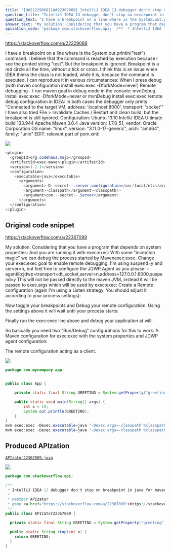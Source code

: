 ```yaml
---
title: "[Q#22229088][A#22367089] IntelliJ IDEA 13 debugger don't stop on breakpoint in java for maven project"
question_title: "IntelliJ IDEA 13 debugger don't stop on breakpoint in java for maven project"
question_text: "I have a breakpoint on a line where is the System.out.println(\"test\") command. I believe that the command is reached by execution because I see the printed string \"test\". But the breakpoint is ignored. Breakpoint is a red circle all the time, without a tick or cross. I think this is an issue when IDEA thinks the class is not loaded, while it is, because the command is executed. I can reproduce it in various circumstances: When I press debug (with maven configuration install exec:exec -DforkMode=never) Remote debugging - I run maven goal in debug mode in the console: mvnDebug install exec:exec -DforkMode=never or mvnDebug install exec:exec remote debug configuration in IDEA: In both cases the debugger only prints \"Connected to the target VM, address: 'localhost:8000', transport: 'socket'\" I have also tried File > Invalidate Caches / Restart and clean build, but the breakpoint is still ignored. Configuration: Ubuntu 13.10 IntelliJ IDEA Ultimate build 133.944 Apache Maven 3.0.4 Java version: 1.7.0_51, vendor: Oracle Corporation OS name: \"linux\", version: \"3.11.0-17-generic\", arch: \"amd64\", family: \"unix\" EDIT: relevant part of pom.xml:"
answer_text: "My solution: Considering that you have a program that depends on system properties: And you are running it with exec:exec: With some \"inception magic\" we can debug the process started by Mavenexec:exec. Change your exec:exec goal to enable remote debugging. I'm using suspend=y and server=n, but feel free to configure the JDWP Agent as you please: -agentlib:jdwp=transport=dt_socket,server=n,address=127.0.0.1:8000,suspend=y This will not be passed directly to the maven JVM, instead it will be passed to exec.args which will be used by exec:exec: Create a Remote configuration (again I'm using a Listen strategy. You should adjust it according to your process settings):  Now toggle your breakpoints and Debug your remote configuration. Using the settings above it will wait until your process starts:  Finally run the exec:exec line above and debug your application at will:  So basically you need two \"Run/Debug\" configurations for this to work: A Maven configuration for exec:exec with the system properties and JDWP agent configuration:  The remote configuration acting as a client."
apization_code: "package com.stackoverflow.api;  /**  * IntelliJ IDEA 13 debugger don't stop on breakpoint in java for maven project  *  * @author APIzator  * @see <a href=\"https://stackoverflow.com/a/22367089\">https://stackoverflow.com/a/22367089</a>  */ public class APIzator22367089 {    private static final String GREETING = System.getProperty(\"greeting\", \"Hi\");    public static String stop(int x) {     return GREETING;   } }"
---
```


https://stackoverflow.com/q/22229088

I have a breakpoint on a line where is the System.out.println(&quot;test&quot;) command.
I believe that the command is reached by execution because I see the printed string &quot;test&quot;.
But the breakpoint is ignored.
Breakpoint is a red circle all the time, without a tick or cross.
I think this is an issue when IDEA thinks the class is not loaded, while it is, because the command is executed.
I can reproduce it in various circumstances:
When I press debug (with maven configuration install exec:exec -DforkMode=never)
Remote debugging - I run maven goal in debug mode in the console:
mvnDebug install exec:exec -DforkMode=never
or
mvnDebug install exec:exec
remote debug configuration in IDEA:
In both cases the debugger only prints &quot;Connected to the target VM, address: &#x27;localhost:8000&#x27;, transport: &#x27;socket&#x27;&quot;
I have also tried File &gt; Invalidate Caches / Restart
and clean build, but the breakpoint is still ignored.
Configuration:
Ubuntu 13.10
IntelliJ IDEA Ultimate build 133.944
Apache Maven 3.0.4
Java version: 1.7.0_51, vendor: Oracle Corporation
OS name: &quot;linux&quot;, version: &quot;3.11.0-17-generic&quot;, arch: &quot;amd64&quot;, family: &quot;unix&quot;
EDIT:
relevant part of pom.xml:


<div class="code-logo"><img src="/stackoverflow.png" /></div>

```java
<plugin>
  <groupId>org.codehaus.mojo</groupId>
  <artifactId>exec-maven-plugin</artifactId>
  <version>1.2.1</version>
  <configuration>
    <executable>java</executable>
      <arguments>
        <argument>-D--secret--.server.configuration=/usr/local/etc</argument>
        <argument>-classpath</argument><classpath/>
        <argument>com.--secret--.Server</argument>
      </arguments>
  </configuration>
</plugin>
```


## Original code snippet

https://stackoverflow.com/a/22367089

My solution:
Considering that you have a program that depends on system properties:
And you are running it with exec:exec:
With some &quot;inception magic&quot; we can debug the process started by Mavenexec:exec.
Change your exec:exec goal to enable remote debugging. I&#x27;m using suspend=y and server=n, but feel free to configure the JDWP Agent as you please:
-agentlib:jdwp=transport=dt_socket,server=n,address=127.0.0.1:8000,suspend=y
This will not be passed directly to the maven JVM, instead it will be passed to exec.args which will be used by exec:exec:
Create a Remote configuration (again I&#x27;m using a Listen strategy. You should adjust it according to your process settings):

Now toggle your breakpoints and Debug your remote configuration. Using the settings above it will wait until your process starts:

Finally run the exec:exec line above and debug your application at will:

So basically you need two &quot;Run/Debug&quot; configurations for this to work:
A Maven configuration for exec:exec with the system properties and JDWP agent configuration:

The remote configuration acting as a client.

<div class="code-logo"><img src="/stackoverflow.png" /></div>

```java
package com.mycompany.app;


public class App {

    private static final String GREETING = System.getProperty("greeting", "Hi");

    public static void main(String[] args) {
        int x = 10;
        System.out.println(GREETING);
    }
}
mvn exec:exec -Dexec.executable=java "-Dexec.args=-classpath %classpath -Dgreeting=\"Hello\" com.mycompany.app.App"
mvn exec:exec -Dexec.executable=java "-Dexec.args=-classpath %classpath -agentlib:jdwp=transport=dt_socket,server=n,address=127.0.0.1:8000,suspend=y -Dgreeting=\"Hello\" com.mycompany.app.App"
```

## Produced APIzation

[`APIzator22367089.java`](https://github.com/blind-papers/apization-temp-data/raw/main/search/APIzator22367089.java)

<div class="code-logo"><img src="/apizator.png" /></div>

```java
package com.stackoverflow.api;

/**
 * IntelliJ IDEA 13 debugger don't stop on breakpoint in java for maven project
 *
 * @author APIzator
 * @see <a href="https://stackoverflow.com/a/22367089">https://stackoverflow.com/a/22367089</a>
 */
public class APIzator22367089 {

  private static final String GREETING = System.getProperty("greeting", "Hi");

  public static String stop(int x) {
    return GREETING;
  }
}

```